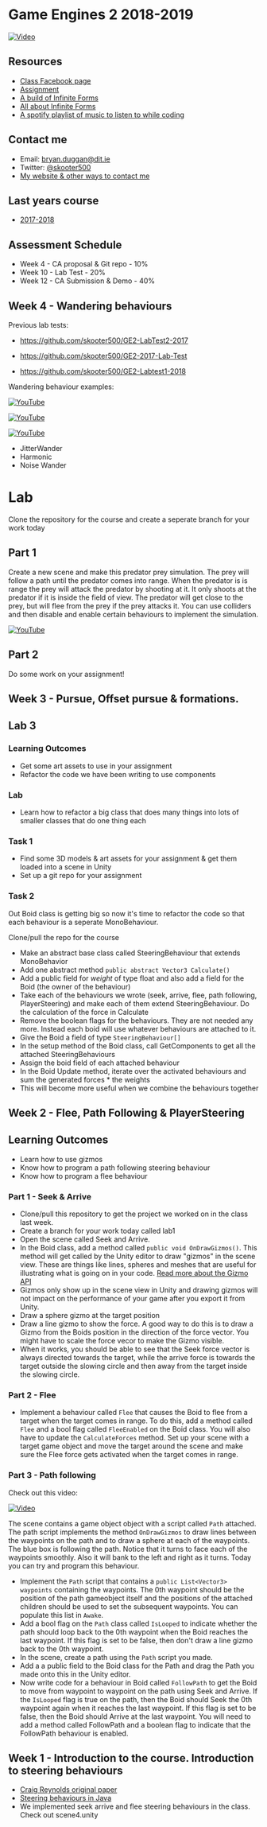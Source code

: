 # Game Engines 2 2018-2019

[![Video](http://img.youtube.com/vi/NR-zxfT0fTk/0.jpg)](http://www.youtube.com/watch?NR-zxfT0fTk)

## Resources
- [Class Facebook page](https://www.facebook.com/groups/2228012700814097/)
- [Assignment](ca.md)
- [A build of Infinite Forms](https://drive.google.com/file/d/1w24BcMAi6P1XmPc9D9ss6Lkro4KBvsMS/view?usp=sharing)
- [All about Infinite Forms](http://bryanduggan.org/forms)
- [A spotify playlist of music to listen to while coding](https://open.spotify.com/user/1155805407/playlist/5NYFsIFTgNOI93hONLbqNI)

## Contact me
* Email: bryan.duggan@dit.ie
* Twitter: [@skooter500](http://twitter.com/skooter500)
* [My website & other ways to contact me](http://bryanduggan.org)

## Last years course
- [2017-2018](https://github.com/skooter500/GE2-2017-2018)
	
## Assessment Schedule	
- Week 4 - CA proposal & Git repo - 10%
- Week 10 - Lab Test - 20%
- Week 12 - CA Submission & Demo - 40%

## Week 4 - Wandering behaviours

Previous lab tests:

- https://github.com/skooter500/GE2-LabTest2-2017

- https://github.com/skooter500/GE2-2017-Lab-Test

- https://github.com/skooter500/GE2-Labtest1-2018

Wandering behaviour examples:

[![YouTube](http://img.youtube.com/vi/qmtxqCU1X5Q/0.jpg)](https://www.youtube.com/watch?v=qmtxqCU1X5Q)

[![YouTube](http://img.youtube.com/vi/GW2K20ZhRW8/0.jpg)](https://www.youtube.com/watch?v=GW2K20ZhRW8)

[![YouTube](http://img.youtube.com/vi/ntDDkmhF5NY/0.jpg)](https://www.youtube.com/watch?v=ntDDkmhF5NY)

- JitterWander
- Harmonic
- Noise Wander



# Lab

Clone the repository for the course and create a seperate branch for your work today

## Part 1
Create a new scene and make this predator prey simulation. The prey will follow a path until the predator comes into range. When the predator is is range the prey will attack the predator by shooting at it. It only shoots at the predator if it is inside the field of view. The predator will get close to the prey, but will flee from the prey if the prey attacks it. You can use colliders and then disable and enable certain behaviours to implement the simulation.

[![YouTube](http://img.youtube.com/vi/SqThPN_ogJE/0.jpg)](https://www.youtube.com/watch?v=SqThPN_ogJE)

## Part 2

Do some work on your assignment!

## Week 3 - Pursue, Offset pursue & formations.

## Lab 3
### Learning Outcomes 
- Get some art assets to use in your assignment
- Refactor the code we have been writing to use components

### Lab
- Learn how to refactor a big class that does many things into lots of smaller classes that do one thing each

### Task 1
- Find some 3D models & art assets for your assignment & get them loaded into a scene in Unity
- Set up a git repo for your assignment

### Task 2

Out Boid class is getting big so now it's time to refactor the code so that each behaviour is a seperate MonoBehaviour.

Clone/pull the repo for the course

- Make an abstract base class called SteeringBehaviour that extends MonoBehavior
- Add one abstract method ```public abstract Vector3 Calculate()```
- Add a public field for *weight* of type float and also add a field for the Boid (the owner of the behaviour)
- Take each of the behaviours we wrote (seek, arrive, flee, path following, PlayerSteering) and make each of them extend SteeringBehaviour. Do the calculation of the force in Calculate
- Remove the boolean flags for the behaviours. They are not needed any more. Instead each boid will use whatever behaviours are attached to it.
- Give the Boid a field of type ```SteeringBehaviour[]```
- In the setup method of the Boid class, call GetComponents to get all the attached SteeringBehaviours
- Assign the boid field of each attached behaviour
- In the Boid Update method, iterate over the activated behaviours and sum the generated forces * the weights
- This will become more useful when we combine the behaviours together

## Week 2 - Flee, Path Following & PlayerSteering

## Learning Outcomes
- Learn how to use gizmos
- Know how to program a path following steering behaviour
- Know how to program a flee behaviour

### Part 1 - Seek & Arrive

- Clone/pull this repository to get the project we worked on in the class last week. 
- Create a branch for your work today called lab1
- Open the scene called Seek and Arrive. 
- In the Boid class, add a method called ```public void OnDrawGizmos()```. This method will get called by the Unity editor to draw "gizmos" in the scene view. These are things like lines, spheres and meshes that are useful for illustrating what is going on in your code. [Read more about the Gizmo API](https://docs.unity3d.com/ScriptReference/Gizmos.html)
- Gizmos only show up in the scene view in Unity and drawing gizmos will not impact on the performance of your game after you export it from Unity.
- Draw a sphere gizmo at the target position
- Draw a line gizmo to show the force. A good way to do this is to draw a Gizmo from the Boids position in the direction of the force vector. You might have to scale the force vecor to make the Gizmo visible.
- When it works, you should be able to see that the Seek force vector is always directed towards the target, while the arrive force is towards the target outside the slowing circle and then away from the target inside the slowing circle.

### Part 2 - Flee

- Implement a behaviour called ```Flee``` that causes the Boid to flee from a target when the target comes in range. To do this, add a method called ```Flee``` and a bool flag called ```FleeEnabled``` on the Boid class. You will also have to update the ```CalculateForces``` method. Set up your scene with a target game object and move the target around the scene and make sure the Flee force gets activated when the target comes in range.

### Part 3 - Path following

Check out this video:

[![Video](http://img.youtube.com/vi/eAfpnWI5jEI/0.jpg)](http://www.youtube.com/watch?v=eAfpnWI5jEI)

The scene contains a game object object with a script called ```Path``` attached. The path script implements the method ```OnDrawGizmos``` to draw lines between the waypoints on the path and to draw a sphere at each of the waypoints. The blue box is following the path. Notice that it turns to face each of the waypoints smoothly. Also it will bank to the left and right as it turns. Today you can try and program this behaviour. 

- Implement the ```Path``` script that contains a ```public List<Vector3> waypoints``` containing the waypoints. The 0th waypoint should be the position of the path gameobject itself and the positions of the attached children should be used to set the subsequent waypoints. You can populate this list in ```Awake```. 
- Add a bool flag on the ```Path``` class called ```IsLooped``` to indicate whether the path should loop back to the 0th waypoint when the Boid reaches the last waypoint. If this flag is set to be false, then don't draw a line gizmo back to the 0th waypoint.
- In the scene, create a path using the ```Path``` script you made.
- Add a a public field to the Boid class for the Path and drag the Path you made onto this in the Unity editor. 
- Now write code for a behaviour in Boid called ```FollowPath``` to get the Boid to move from waypoint to waypoint on the path using Seek and Arrive. If the ```IsLooped``` flag is true on the path, then the Boid should Seek the 0th waypoint again when it reaches the last waypoint. If this flag is set to be false, then the Boid should Arrive at the last waypoint. You will need to add a method called FollowPath and a boolean flag to indicate that the FollowPath behaviour is enabled. 

## Week 1 - Introduction to the course. Introduction to steering behaviours
- [Craig Reynolds original paper](https://www.red3d.com/cwr/papers/1999/gdc99steer.pdf)
- [Steering behaviours in Java](https://www.red3d.com/cwr/steer/)
- We implemented seek arrive and flee steering behaviours in the class. Check out scene4.unity

